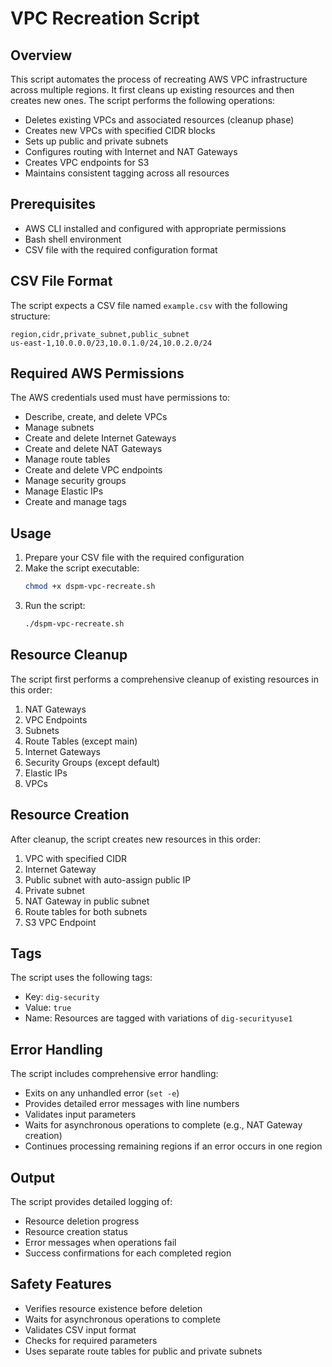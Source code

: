 # VPC Recreation Script

## Overview
This script automates the process of recreating AWS VPC infrastructure across multiple regions. It first cleans up existing resources and then creates new ones. The script performs the following operations:
- Deletes existing VPCs and associated resources (cleanup phase)
- Creates new VPCs with specified CIDR blocks
- Sets up public and private subnets
- Configures routing with Internet and NAT Gateways
- Creates VPC endpoints for S3
- Maintains consistent tagging across all resources

## Prerequisites
- AWS CLI installed and configured with appropriate permissions
- Bash shell environment
- CSV file with the required configuration format

## CSV File Format
The script expects a CSV file named `example.csv` with the following structure:

```csv
region,cidr,private_subnet,public_subnet
us-east-1,10.0.0.0/23,10.0.1.0/24,10.0.2.0/24
```

## Required AWS Permissions
The AWS credentials used must have permissions to:
- Describe, create, and delete VPCs
- Manage subnets
- Create and delete Internet Gateways
- Create and delete NAT Gateways
- Manage route tables
- Create and delete VPC endpoints
- Manage security groups
- Manage Elastic IPs
- Create and manage tags

## Usage
1. Prepare your CSV file with the required configuration
2. Make the script executable:
   ```bash
   chmod +x dspm-vpc-recreate.sh
   ```
3. Run the script:
   ```bash
   ./dspm-vpc-recreate.sh
   ```

## Resource Cleanup
The script first performs a comprehensive cleanup of existing resources in this order:
1. NAT Gateways
2. VPC Endpoints
3. Subnets
4. Route Tables (except main)
5. Internet Gateways
6. Security Groups (except default)
7. Elastic IPs
8. VPCs

## Resource Creation
After cleanup, the script creates new resources in this order:
1. VPC with specified CIDR
2. Internet Gateway
3. Public subnet with auto-assign public IP
4. Private subnet
5. NAT Gateway in public subnet
6. Route tables for both subnets
7. S3 VPC Endpoint

## Tags
The script uses the following tags:
- Key: `dig-security`
- Value: `true`
- Name: Resources are tagged with variations of `dig-securityuse1`

## Error Handling
The script includes comprehensive error handling:
- Exits on any unhandled error (`set -e`)
- Provides detailed error messages with line numbers
- Validates input parameters
- Waits for asynchronous operations to complete (e.g., NAT Gateway creation)
- Continues processing remaining regions if an error occurs in one region

## Output
The script provides detailed logging of:
- Resource deletion progress
- Resource creation status
- Error messages when operations fail
- Success confirmations for each completed region

## Safety Features
- Verifies resource existence before deletion
- Waits for asynchronous operations to complete
- Validates CSV input format
- Checks for required parameters
- Uses separate route tables for public and private subnets

